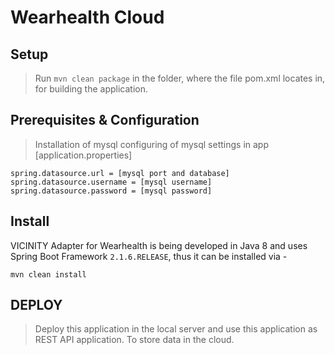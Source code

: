 # Wearhealth Cloud

## Setup
>Run ```mvn clean package``` in the folder, where the file pom.xml locates in,
for building the application.

## Prerequisites & Configuration
> Installation of mysql
> configuring of mysql settings in app [application.properties]

```
spring.datasource.url = [mysql port and database]
spring.datasource.username = [mysql username]
spring.datasource.password = [mysql password]
```
## Install
VICINITY Adapter for Wearhealth is being developed in Java 8 and uses Spring Boot Framework ```2.1.6.RELEASE```, thus it can be
installed via -

```
mvn clean install
```
## DEPLOY
> Deploy this application in the local server and use this application as REST API application.
To store data in the cloud.
